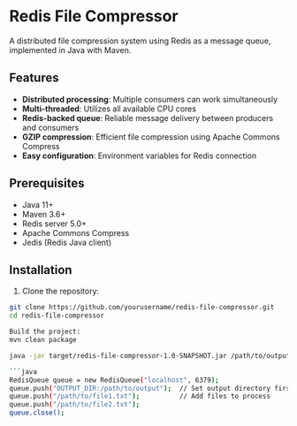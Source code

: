 # Redis File Compressor

A distributed file compression system using Redis as a message queue, implemented in Java with Maven.

## Features

- **Distributed processing**: Multiple consumers can work simultaneously
- **Multi-threaded**: Utilizes all available CPU cores
- **Redis-backed queue**: Reliable message delivery between producers and consumers
- **GZIP compression**: Efficient file compression using Apache Commons Compress
- **Easy configuration**: Environment variables for Redis connection

## Prerequisites

- Java 11+
- Maven 3.6+
- Redis server 5.0+
- Apache Commons Compress
- Jedis (Redis Java client)

## Installation

1. Clone the repository:
```bash
git clone https://github.com/yourusername/redis-file-compressor.git
cd redis-file-compressor

Build the project:
mvn clean package

java -jar target/redis-file-compressor-1.0-SNAPSHOT.jar /path/to/output/directory

```java
RedisQueue queue = new RedisQueue("localhost", 6379);
queue.push("OUTPUT_DIR:/path/to/output");  // Set output directory first
queue.push("/path/to/file1.txt");          // Add files to process
queue.push("/path/to/file2.txt");
queue.close();
```
